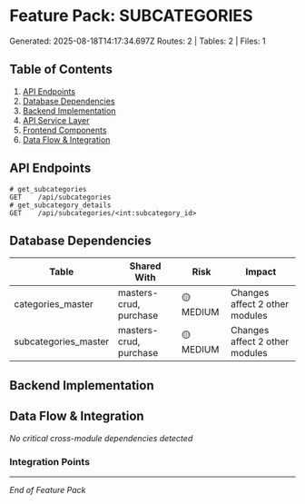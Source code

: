# Feature Pack: SUBCATEGORIES
Generated: 2025-08-18T14:17:34.697Z
Routes: 2 | Tables: 2 | Files: 1

## Table of Contents
1. [API Endpoints](#api-endpoints)
2. [Database Dependencies](#database-dependencies)
3. [Backend Implementation](#backend-implementation)
4. [API Service Layer](#api-service-layer)
5. [Frontend Components](#frontend-components)
6. [Data Flow & Integration](#data-flow--integration)

## API Endpoints
```
# get_subcategories
GET    /api/subcategories
# get_subcategory_details
GET    /api/subcategories/<int:subcategory_id>
```

## Database Dependencies
| Table | Shared With | Risk | Impact |
|-------|-------------|------|--------|
| categories_master | masters-crud, purchase | 🟡 MEDIUM | Changes affect 2 other modules |
| subcategories_master | masters-crud, purchase | 🟡 MEDIUM | Changes affect 2 other modules |

## Backend Implementation

## Data Flow & Integration
*No critical cross-module dependencies detected*

### Integration Points

---
*End of Feature Pack*